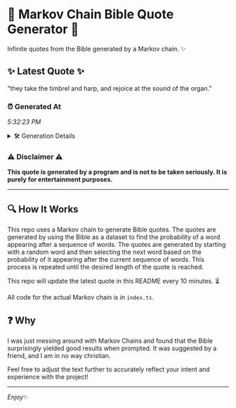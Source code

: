 # 📖 Markov Chain Bible Quote Generator 📖

Infinite quotes from the Bible generated by a Markov chain. ✨

## ✨ Latest Quote ✨
"they take the timbrel and harp, and rejoice at the sound of the organ."

### ⏰ Generated At
*5:32:23 PM*

<details>
    <summary>🛠️ Generation Details</summary>
    <p>
        <strong>🌱 Seed:</strong> they<br>
        <strong>🔄 Iterations:</strong> 13<br>
        <strong>📜 Context History:</strong><br>[ they ]: take<br>[ they, take ]: the<br>[ they, take, the ]: timbrel<br>[ they, take, the, timbrel ]: and<br>[ they, take, the, timbrel, and ]: harp,<br>[ they, take, the, timbrel, and, harp, ]: and<br>[ take, the, timbrel, and, harp,, and ]: rejoice<br>[ the, timbrel, and, harp,, and, rejoice ]: at<br>[ timbrel, and, harp,, and, rejoice, at ]: the<br>[ and, harp,, and, rejoice, at, the ]: sound<br>[ harp,, and, rejoice, at, the, sound ]: of<br>[ and, rejoice, at, the, sound, of ]: the<br>[ rejoice, at, the, sound, of, the ]: organ.<br>
    </p>
</details>

### ⚠️ Disclaimer ⚠️
**This quote is generated by a program and is not to be taken seriously. It is purely for entertainment purposes.**

---

## 🔍 How It Works

This repo uses a Markov chain to generate Bible quotes. The quotes are generated by using the Bible as a dataset to find the probability of a word appearing after a sequence of words. The quotes are generated by starting with a random word and then selecting the next word based on the probability of it appearing after the current sequence of words. This process is repeated until the desired length of the quote is reached.

This repo will update the latest quote in this README every 10 minutes. ⏳

All code for the actual Markov chain is in `index.ts`.

## ❓ Why

I was just messing around with Markov Chains and found that the Bible surprisingly yielded good results when prompted. 
It was suggested by a friend, and I am in no way christian.

Feel free to adjust the text further to accurately reflect your intent and experience with the project!

---

*Enjoy*✨
